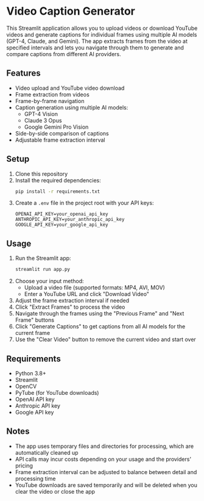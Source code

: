 # Video Caption Generator

This Streamlit application allows you to upload videos or download YouTube videos and generate captions for individual frames using multiple AI models (GPT-4, Claude, and Gemini). The app extracts frames from the video at specified intervals and lets you navigate through them to generate and compare captions from different AI providers.

## Features

- Video upload and YouTube video download
- Frame extraction from videos
- Frame-by-frame navigation
- Caption generation using multiple AI models:
  - GPT-4 Vision
  - Claude 3 Opus
  - Google Gemini Pro Vision
- Side-by-side comparison of captions
- Adjustable frame extraction interval

## Setup

1. Clone this repository
2. Install the required dependencies:
   ```bash
   pip install -r requirements.txt
   ```
3. Create a `.env` file in the project root with your API keys:
   ```
   OPENAI_API_KEY=your_openai_api_key
   ANTHROPIC_API_KEY=your_anthropic_api_key
   GOOGLE_API_KEY=your_google_api_key
   ```

## Usage

1. Run the Streamlit app:
   ```bash
   streamlit run app.py
   ```
2. Choose your input method:
   - Upload a video file (supported formats: MP4, AVI, MOV)
   - Enter a YouTube URL and click "Download Video"
3. Adjust the frame extraction interval if needed
4. Click "Extract Frames" to process the video
5. Navigate through the frames using the "Previous Frame" and "Next Frame" buttons
6. Click "Generate Captions" to get captions from all AI models for the current frame
7. Use the "Clear Video" button to remove the current video and start over

## Requirements

- Python 3.8+
- Streamlit
- OpenCV
- PyTube (for YouTube downloads)
- OpenAI API key
- Anthropic API key
- Google API key

## Notes

- The app uses temporary files and directories for processing, which are automatically cleaned up
- API calls may incur costs depending on your usage and the providers' pricing
- Frame extraction interval can be adjusted to balance between detail and processing time
- YouTube downloads are saved temporarily and will be deleted when you clear the video or close the app 